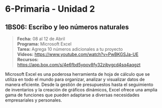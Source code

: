 # 6-Primaria - Unidad 2

<div class="currentTheme">

## 1BS06: Escribo y leo números naturales

> <i class="bi bi-calendar"></i> **Fecha:** 08 al 12 de Abril<br><i class="bi bi-laptop"></i> **Programa:** Microsoft Excel <br><i class="bi bi-clipboard-check"></i> **Tarea:** Agrega 10 números adicionales a tu proyecto <br><i class="bi bi-youtube txt-red"></i> **Videos:** https://www.youtube.com/watch?v=PwBKGSJa-UE<br><i class="bi bi-files"></i> **Recursos:** https://app.box.com/s/4e6fbd5ypov8fy32zjbygcd4sq4aqgzt

Microsoft Excel es una poderosa herramienta de hoja de cálculo que se utiliza en todo el mundo para organizar, analizar y visualizar datos de manera eficiente. Desde la gestión de presupuestos hasta el seguimiento de inventarios y la creación de gráficos dinámicos, Excel ofrece una amplia gama de funciones que pueden adaptarse a diversas necesidades empresariales y personales.

</div>